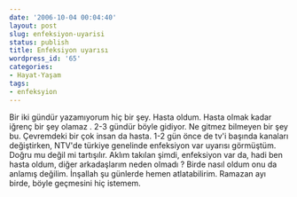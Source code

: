 ```yaml
---
date: '2006-10-04 00:04:40'
layout: post
slug: enfeksiyon-uyarisi
status: publish
title: Enfeksiyon uyarısı
wordpress_id: '65'
categories:
- Hayat-Yaşam
tags:
- enfeksyion
---
```


Bir iki gündür yazamıyorum hiç bir şey. Hasta oldum. Hasta olmak kadar iğrenç bir şey olamaz . 2-3 gündür böyle gidiyor. Ne gitmez bilmeyen bir şey bu. Çevremdeki bir çok insan da hasta. 1-2 gün önce de tv'i başında kanaları değiştirken, NTV'de türkiye genelinde enfeksiyon var uyarısı görmüştüm. Doğru mu değil mi tartışılır. Aklım takılan şimdi, enfeksiyon var da, hadi ben hasta oldum, diğer arkadaşlarım neden olmadı ? Birde nasıl oldum onu da anlamış değilim. İnşallah şu günlerde hemen atlatabilirim. Ramazan ayı birde, böyle geçmesini hiç istemem.
